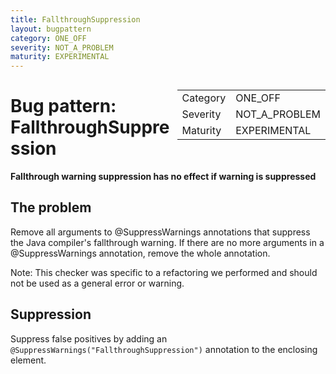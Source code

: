 ```yaml
---
title: FallthroughSuppression
layout: bugpattern
category: ONE_OFF
severity: NOT_A_PROBLEM
maturity: EXPERIMENTAL
---
```


<!--
*** AUTO-GENERATED, DO NOT MODIFY ***
To make changes, edit the @BugPattern annotation or the explanation in docs/bugpattern.
-->

<div style="float:right;"><table id="metadata">
<tr><td>Category</td><td>ONE_OFF</td></tr>
<tr><td>Severity</td><td>NOT_A_PROBLEM</td></tr>
<tr><td>Maturity</td><td>EXPERIMENTAL</td></tr>
</table></div>

# Bug pattern: FallthroughSuppression
__Fallthrough warning suppression has no effect if warning is suppressed__

## The problem
Remove all arguments to @SuppressWarnings annotations that suppress the Java compiler's fallthrough warning. If there are no more arguments in a @SuppressWarnings annotation, remove the whole annotation.

Note: This checker was specific to a refactoring we performed and should not be used as a general error or warning.

## Suppression
Suppress false positives by adding an `@SuppressWarnings("FallthroughSuppression")` annotation to the enclosing element.
